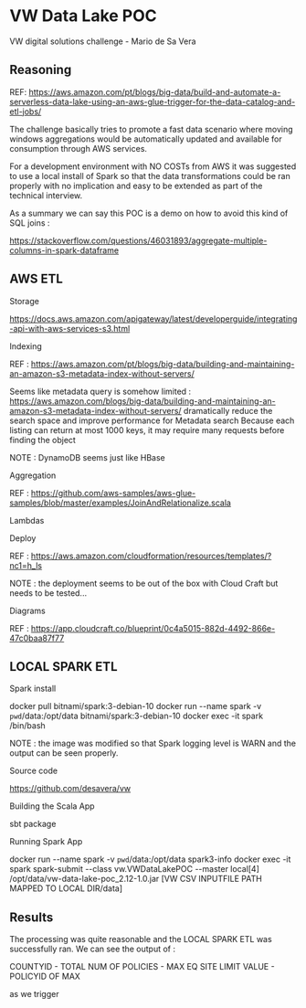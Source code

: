 # VW Data Lake POC

VW digital solutions challenge - Mario de Sa Vera

## Reasoning

REF: https://aws.amazon.com/pt/blogs/big-data/build-and-automate-a-serverless-data-lake-using-an-aws-glue-trigger-for-the-data-catalog-and-etl-jobs/

The challenge basically tries to promote a fast data scenario where moving windows aggregations would be automatically updated and available for consumption through AWS services.

For a development environment with NO COSTs from AWS it was suggested to use a local install of Spark so that the data transformations could be ran properly with no implication and easy to be extended as part of the technical interview.

As a summary we can say this POC is a demo on how to avoid this kind of SQL joins :

https://stackoverflow.com/questions/46031893/aggregate-multiple-columns-in-spark-dataframe

## AWS ETL

Storage

https://docs.aws.amazon.com/apigateway/latest/developerguide/integrating-api-with-aws-services-s3.html

Indexing

REF : https://aws.amazon.com/pt/blogs/big-data/building-and-maintaining-an-amazon-s3-metadata-index-without-servers/

Seems like metadata query is somehow limited : https://aws.amazon.com/blogs/big-data/building-and-maintaining-an-amazon-s3-metadata-index-without-servers/
dramatically reduce the search space and improve performance for Metadata search
Because each listing can return at most 1000 keys, it may require many requests before finding the object

NOTE : DynamoDB seems just like HBase


Aggregation

REF : https://github.com/aws-samples/aws-glue-samples/blob/master/examples/JoinAndRelationalize.scala

Lambdas

Deploy

REF : https://aws.amazon.com/cloudformation/resources/templates/?nc1=h_ls

NOTE : the deployment seems to be out of the box with Cloud Craft but needs to be tested...

Diagrams

REF : https://app.cloudcraft.co/blueprint/0c4a5015-882d-4492-866e-47c0baa87f77

## LOCAL SPARK ETL

Spark install

docker pull bitnami/spark:3-debian-10
docker run --name spark -v `pwd`/data:/opt/data bitnami/spark:3-debian-10
docker exec -it spark /bin/bash

NOTE : the image was modified so that Spark logging level is WARN and the output can be seen properly.

Source code 

https://github.com/desavera/vw

Building the Scala App 

sbt package


Running Spark App

docker run --name spark -v `pwd`/data:/opt/data spark3-info
docker exec -it spark spark-submit --class vw.VWDataLakePOC --master local[4] /opt/data/vw-data-lake-poc_2.12-1.0.jar [VW CSV INPUTFILE PATH MAPPED TO LOCAL DIR/data]

## Results

The processing was quite reasonable and the LOCAL SPARK ETL was successfully ran. We can see the output of :

COUNTYID - TOTAL NUM OF POLICIES - MAX EQ SITE LIMIT VALUE - POLICYID OF MAX

as we trigger 
